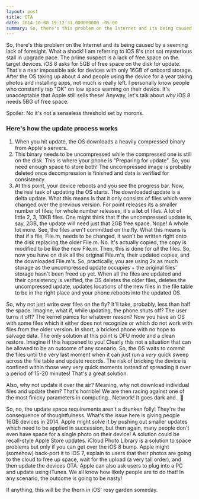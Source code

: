 ```yaml
---
layout: post
title: OTA
date: 2014-10-08 19:12:31.000000000 -05:00
summary: So, there's this problem on the Internet and its being caused by a seeming lack of foresight. What a shock! I am referring to iOS 8's (not so) mysterious stall in upgrade pace.
---
```

So, there's this problem on the Internet and its being caused by a seeming lack of foresight. What a shock! I am referring to iOS 8's (not so) mysterious stall in upgrade pace. The prime suspect is a lack of free space on the target devices. iOS 8 asks for 5GB of free space on the disk for update. That's a near impossible ask for devices with only 16GB of onboard storage. After the OS taking up about 4 and people using the device for a year taking photos and installing apps, not much is really left. I personally know people who constantly tap "OK" on low space warning on their device. It's unacceptable that Apple still sells these! Anyway, let's talk about *why* iOS 8 needs 5BG of free space.

Spoiler: No it's not a senseless threshold set by morons.

### Here's how the update process works

1. When you hit update, the OS downloads a heavily compressed binary from Apple's servers. 
2. This binary needs to be uncompressed while the compressed one is still on the disk. This is where your phone is "Preparing for update". So, you need enough space to store both! The uncompressed image is probably deleted once decompression is finished and data is verified for consistency.
3. At this point, your device reboots and you see the progress bar. Now, the real task of updating the OS starts. The downloaded update is a delta update. What this means is that it only consists of files which were changed over the previous version. For point releases its a smaller number of files; for whole number releases, it's a **lot** of files. A lot of little 2, 3, 10KB files. One might think that if the uncompressed update is, say, 2GB, the update will need just that 2GB free space. Nope! A whole lot more. See, the files aren't committed on the fly. What this means is that if a file, File.m, needs to be changed, it won't be written right onto the disk replacing the older File.m. No. It's actually copied, the copy is modified to be like the new File.m. Then, this is done for *all* the files. So, now you have on disk all the original File.m's, their updated copies, and the downloaded File.m's. So, practically, you are using 2x as much storage as the uncompressed update occupies + the original files' storage hasn't been freed up yet. When all the files are updated and their consistency is verified, the OS deletes the older files, deletes the uncompressed update, updates locations of the new files in the file table to be in the right place and your phone reboots into the updated OS.

So, why not just write over files on the fly? It'll take, probably, less than half the space. Imagine, what if, while updating, the phone shuts off? The user turns it off? The kernel panics for whatever reason? Now you have an OS with some files which it either does not recognize or which do not work with files from the older version. In short, a bricked phone with no hope to salvage data. The only solution at this point is DFU mode and a clean restore. Imagine if this happened to you! Clearly this not a situation that can be allowed to be an outcome of any scenario. So, the OS waits to commit the files until the very last moment when it can just run a *very* quick sweep across the file table and update records. The risk of bricking the device is confined within those very very quick moments instead of spreading it over a period of 15-20 minutes! That's a great solution.

Also, why not update it over the air? Meaning, why not download individual files and update them? That's horrible! We are then racing against one of the most finicky parameters in computing.. Network! It goes dark and.. 💩

So, no, the update space requirements aren't a drunken folly! They're the consequence of thoughtfulness. What's the issue here is giving people 16GB devices in 2014. Apple might solve it by pushing out smaller updates which need to be applied in succession, but then again, many people don't even have space for a single photo on their device! A solution could be recall-style Apple Store updates. iCloud Photo Library is a solution to space problems but only if you can get over the iOS 8 bump. Apple might (somehow) back-port it to iOS 7, explain to users that their photos are going to the cloud to free up space, wait for the upload (a very tall order), and then update the devices OTA. Apple can also ask users to plug into a PC and update using iTunes. We all know how likely people are to do that! In any scenario, the outcome is going to be nasty!

If anything, this will be the thorn in iOS' rosy garden someday.
